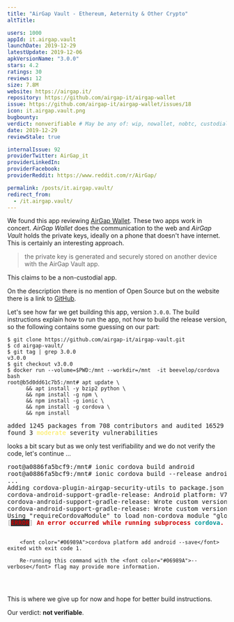```yaml
---
title: "AirGap Vault - Ethereum, Aeternity & Other Crypto"
altTitle: 

users: 1000
appId: it.airgap.vault
launchDate: 2019-12-29
latestUpdate: 2019-12-06
apkVersionName: "3.0.0"
stars: 4.2
ratings: 30
reviews: 12
size: 7.8M
website: https://airgap.it/
repository: https://github.com/airgap-it/airgap-wallet
issue: https://github.com/airgap-it/airgap-wallet/issues/18
icon: it.airgap.vault.png
bugbounty: 
verdict: nonverifiable # May be any of: wip, nowallet, nobtc, custodial, nosource, nonverifiable, verifiable, bounty
date: 2019-12-29
reviewStale: true

internalIssue: 92
providerTwitter: AirGap_it
providerLinkedIn: 
providerFacebook: 
providerReddit: https://www.reddit.com/r/AirGap/

permalink: /posts/it.airgap.vault/
redirect_from:
  - /it.airgap.vault/
---
```



We found this app reviewing [AirGap Wallet](/it.airgap.wallet/). These two apps
work in concert. *AirGap Wallet* does the communication to the web and *AirGap
Vault* holds the private keys, ideally on a phone that doesn't have internet.
This is certainly an interesting approach.

> the private key is generated and securely stored on another device with the
  AirGap Vault app.

This claims to be a non-custodial app.

On the description there is no mention of Open Source but on the website there
is a link to [GitHub](https://github.com/airgap-it/airgap-wallet).

Let's see how far we get building this app, version `3.0.0`. The build
instructions explain how to run the app, not how to build the release version,
so the following contains some guessing on our part:

```
$ git clone https://github.com/airgap-it/airgap-vault.git
$ cd airgap-vault/
$ git tag | grep 3.0.0
v3.0.0
$ git checkout v3.0.0
$ docker run --volume=$PWD:/mnt --workdir=/mnt  -it beevelop/cordova bash
root@b5d0dd61c7b5:/mnt# apt update \
      && apt install -y bzip2 python \
      && npm install -g npm \
      && npm install -g ionic \
      && npm install -g cordova \
      && npm install
```

<div class="language-plaintext highlighter-rouge">
<div class="highlight">
<pre class="highlight">added 1245 packages from 708 contributors and audited 16529 packages in 57.785s
found 3 <font color="#FCE94F">moderate</font> severity vulnerabilities
</pre>
</div>
</div>

looks a bit scary but as we only test verifiability and we do not verify the
code, let's continue ...

<div class="language-plaintext highlighter-rouge">
<div class="highlight">
<pre class="highlight">root@a0886fa5bcf9:/mnt# ionic cordova build android
root@a0886fa5bcf9:/mnt# ionic cordova build --release android
...
Adding cordova-plugin-airgap-security-utils to package.json
cordova-android-support-gradle-release: Android platform: V7+
cordova-android-support-gradle-release: Wrote custom version &apos;28.+&apos; to /mnt/platforms/android/app/build.gradle
cordova-android-support-gradle-release: Wrote custom version &apos;28.+&apos; to /mnt/platforms/android/cordova-android-support-gradle-release/vault-cordova-android-support-gradle-release.gradle
Using &quot;requireCordovaModule&quot; to load non-cordova module &quot;glob&quot; is not supported. Instead, add this module to your dependencies and use regular &quot;require&quot; to load it.
<font color="#9F9F9D">[</font><span style="background-color:#2E3436"><font color="#CC0000"><b>ERROR</b></font></span><font color="#9F9F9D">] </font><font color="#CC0000"><b>An error occurred while running subprocess </b></font><font color="#06989A"><b>cordova</b></font><font color="#CC0000"><b>.</b></font>
        
        <font color="#06989A">cordova platform add android --save</font> exited with exit code 1.
        
        Re-running this command with the <font color="#06989A">--verbose</font> flag may provide more information.
</pre></div>
</div>

This is where we give up for now and hope for better build instructions.

Our verdict: **not verifiable**.